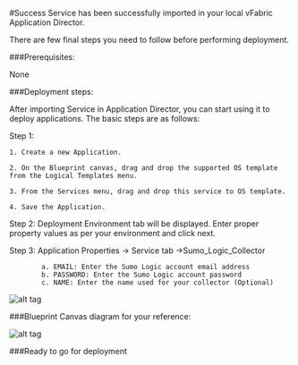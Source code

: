 #Success
Service has been successfully imported in your local vFabric Application Director. 

There are few final steps you need to follow before performing deployment.

###Prerequisites:

None

###Deployment steps:

After importing Service in Application Director, you can start using it to deploy applications. The basic steps are as follows:

Step 1:

	1. Create a new Application.
	 
    2. On the Blueprint canvas, drag and drop the supported OS template from the Logical Templates menu.

    3. From the Services menu, drag and drop this service to OS template.

    4. Save the Application.
    
Step 2: Deployment Environment tab will be displayed. Enter proper property values as per your environment and click next.

Step 3: Application Properties -> Service tab ->Sumo_Logic_Collector

			a. EMAIL: Enter the Sumo Logic account email address
			b. PASSWORD: Enter the Sumo Logic account password
			c. NAME: Enter the name used for your collector (Optional)  

![alt tag]()
 	
###Blueprint Canvas diagram for your reference: 

![alt tag]()

###Ready to go for deployment


 








